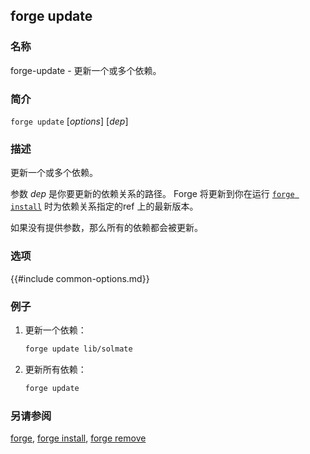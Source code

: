 ## forge update

### 名称

forge-update - 更新一个或多个依赖。

### 简介

``forge update`` [*options*] [*dep*]

### 描述

更新一个或多个依赖。

参数 *dep* 是你要更新的依赖关系的路径。
Forge 将更新到你在运行 [`forge install`](./forge-install.md) 时为依赖关系指定的ref 上的最新版本。

如果没有提供参数，那么所有的依赖都会被更新。

### 选项

{{#include common-options.md}}

### 例子

1. 更新一个依赖：
    ```sh
    forge update lib/solmate
    ```

2. 更新所有依赖：
    ```sh
    forge update
    ```

### 另请参阅

[forge](./forge.md), [forge install](./forge-install.md), [forge remove](./forge-remove.md)
